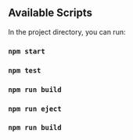 ## Available Scripts

In the project directory, you can run:

### `npm start`

### `npm test`

### `npm run build`

### `npm run eject`

### `npm run build`
